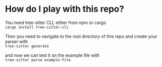 # How do I play with this repo?

You need tree-sitter CLI, either from npm or cargo  
`cargo install tree-sitter-cli`

Then you need to navigate to the root directory of this repo and create your parser with  
`tree-sitter generate`

and now we can test it on the example file with  
`tree-sitter parse example-file`
